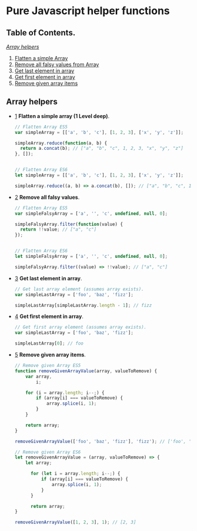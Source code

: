 # Pure Javascript helper functions

## Table of Contents.

  *[Array helpers](#array-helpers)*

  1. [Flatten a simple Array](#array-flatten)
  1. [Remove all falsy values from Array](#array-filter-falsy-values)
  1. [Get last element in array](#array-return-last-array)
  1. [Get first element in array](#array-return-first-array)
  1. [Remove given array items](#array-remove-given-array-items)

## Array helpers

  <a name="array-flatten"></a><a name="2.1"></a>
  - [1](#array-flatten)  **Flatten a simple array (1 Level deep)**.


    ```javascript
    // Flatten Array ES5
    var simpleArray = [['a', 'b', 'c'], [1, 2, 3], ['x', 'y', 'z']];

    simpleArray.reduce(function(a, b) {
      return a.concat(b); // ["a", "b", "c", 1, 2, 3, "x", "y", "z"]
    }, []);


    // Flatten Array ES6
    let simpleArray = [['a', 'b', 'c'], [1, 2, 3], ['x', 'y', 'z']];

    simpleArray.reduce((a, b) => a.concat(b), []); // ["a", "b", "c", 1, 2, 3, "x", "y", "z"]

    ```

  <a name="array-filter-falsy-values"></a><a name="2.1"></a>
  - [2](#array-filter-falsy-values) **Remove all falsy values**.


    ```javascript
    // Flatten Array ES5
    var simpleFalsyArray = ['a', '', 'c', undefined, null, 0];

    simpleFalsyArray.filter(function(value) {
      return !!value; // ["a", "c"]
    });


    // Flatten Array ES6
    let simpleFalsyArray = ['a', '', 'c', undefined, null, 0];

    simpleFalsyArray.filter((value) => !!value); // ["a", "c"]

    ```

  <a name="array-return-last-array"></a><a name="2.1"></a>
  - [3](#array-return-last-array) **Get last element in array**.


    ```javascript
    // Get last array element (assumes array exists).
    var simpleLastArray = ['foo', 'baz', 'fizz'];

    simpleLastArray[simpleLastArray.length - 1]; // fizz

    ```

  <a name="array-return-first-array"></a><a name="2.1"></a>
  - [4](#array-return-first-array) **Get first element in array**.


    ```javascript
    // Get first array element (assumes array exists).
    var simpleLastArray = ['foo', 'baz', 'fizz'];

    simpleLastArray[0]; // foo

    ```

  <a name="#array-remove-given-array-items"></a><a name="2.1"></a>
  - [5](#array-remove-given-array-items) **Remove given array items**.


    ```javascript
    // Remove given Array ES5
    function removeGivenArrayValue(array, valueToRemove) {
        var array,
            i;

        for (i = array.length; i--;) {
            if (array[i] === valueToRemove) {
                array.splice(i, 1);
            } 
        }

        return array;
    }

    removeGivenArrayValue(['foo', 'baz', 'fizz'], 'fizz'); // ['foo', 'baz']

    // Remove given Array ES6
    let removeGivenArrayValue = (array, valueToRemove) => {
        let array;

          for (let i = array.length; i--;) {
              if (array[i] === valueToRemove) {
                  array.splice(i, 1);
              } 
          }

          return array;
    }

    removeGivenArrayValue([1, 2, 3], 1); // [2, 3]

    ```



    
